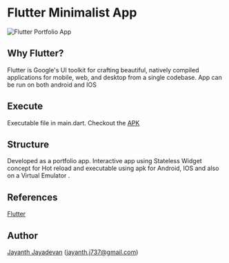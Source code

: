 
# Flutter Minimalist App

![Flutter Portfolio App](record.gif)

## Why Flutter?

Flutter is Google's UI toolkit for crafting beautiful, natively compiled applications for mobile, web, and desktop from a single codebase.
App can be run on both android and IOS

## Execute

Executable file in main.dart.
Checkout the [APK](https://github.com/jayanthj737/Flutter-Portfolio-App/blob/master/app-release.apk)

## Structure
Developed as a portfolio app. Interactive app using Stateless Widget concept for Hot reload and executable using apk for Android, IOS and also on a Virtual Emulator .

## References

[Flutter](https://flutter.dev/)

## Author
[Jayanth Jayadevan](https://github.com/jayanthj737) (jayanth.j737@gmail.com)
